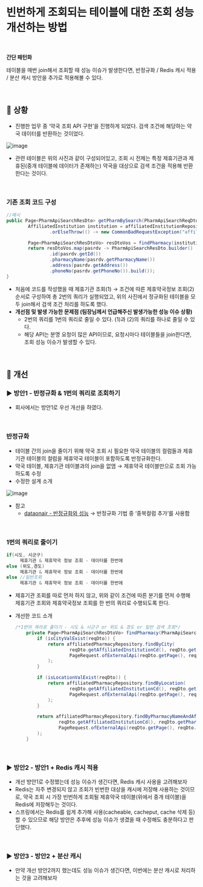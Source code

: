 # 빈번하게 조회되는 테이블에 대한 조회 성능 개선하는 방법

<br>

**간단 패턴화**

테이블을 매번 join해서 조회할 때 성능 이슈가 발생한다면, 반정규화 / Redis 캐시 적용 / 분산 캐시 방안을 추가로 적용해볼 수 있다.

<br>

## 📌 상황
- 진행한 업무 중 ‘약국 조회 API 구현’을 진행하게 되었다. 검색 조건에 해당하는 약국 데이터를 반환하는 것이었다.

![image](https://user-images.githubusercontent.com/69254943/179789544-5ab5d347-44f1-41c8-bec4-693e52b96d28.png)

- 관련 테이블은 위의 사진과 같이 구성되어있고, 조회 시 전제는 특정 제휴기관과 제휴된(중개 테이블에 데이터가 존재하는) 약국을 대상으로 검색 조건을 적용해 반환한다는 것이다.

<br>

### 기존 조회 코드 구성
```java
//예시
public Page<PharmApiSearchResDto> getPharmBySearch(PharmApiSearchReqDto reqDto) {
        AffiliatedInstitution institution = affiliatedInstitutionRepository.findByAffiliatedInstitutionCd(reqDto.getAffiliatedInstitutionCd())
                .orElseThrow(() -> new CommonBadRequestException("affiliatedInstitutionNotFound")); //제휴기관 조회(1)

        Page<PharmApiSearchResDtoVo> resDtoVos = findPharmacy(institution, reqDto); //제휴약국정보 조회(2)
        return resDtoVos.map(pasrdv -> PharmApiSearchResDto.builder()
                .id(pasrdv.getId())
                .pharmacyName(pasrdv.getPharmacyName())
                .address(pasrdv.getAddress())
                .phoneNo(pasrdv.getPhoneNo()).build());
}
```

- 처음에 코드를 작성했을 때 제휴기관 조회(1) → 조건에 따른 제휴약국정보 조회(2) 순서로 구성하여 총 2번의 쿼리가 실행되었고, 위의 사진에서 정규화된 테이블을 모두 join해서 검색 조건 처리를 하도록 했다.
- **개선점 및 발생 가능한 문제점 (팀장님께서 언급해주신 발생가능한 성능 이슈 상황)**
    - 2번의 쿼리를 1번의 쿼리로 줄일 수 있다. (1)과 (2)의 쿼리를 하나로 줄일 수 있다.
    - 해당 API는 분명 요청이 많은 API이므로, 요청시마다 테이블들을 join한다면, 조회 성능 이슈가 발생할 수 있다.

<br>

## 📌 개선

### ▶️ 방안1 - 반정규화 & 1번의 쿼리로 조회하기
- 회사에서는 방안1로 우선 개선을 하였다.

<br>

### 반정규화
- 테이블 간의 join을 줄이기 위해 약국 조회 시 필요한 약국 테이블의 컬럼들과 제휴기관 테이블의 컬럼을 제휴약국 테이블이 포함하도록 반정규화한다.
- 약국 테이블, 제휴기관 테이블과의 join을 없앰 → 제휴약국 테이블만으로 조회 가능하도록 수정
- 수정한 설계 소개

![image](https://user-images.githubusercontent.com/69254943/179790349-81b33469-b423-44e6-9e05-e3bfabf0ea4f.png)

- 참고
    - [dataonair - 반정규화와 성능](https://dataonair.or.kr/db-tech-reference/d-guide/sql/?mod=document&uid=333) → 반정규화 기법 중 ‘중복컬럼 추가’를 사용함

<br>

### 1번의 쿼리로 줄이기
```java
if(시도, 시군구) 
	 제휴기관 & 제휴약국 정보 조회 - 데이터를 한번에
else (위도,경도)
	 제휴기관 & 제휴약국 정보 조회 - 데이터를 한번에
else //일반조회 
	 제휴기관 & 제휴약국 정보 조회 - 데이터를 한번에
```

- 제휴기관 조회를 따로 먼저 하지 않고, 위와 같이 조건에 따른 분기를 먼저 수행해 제휴기관 조회와 제휴약국정보 조회를 한 번의 쿼리로 수행되도록 한다.
- 개선한 코드 소개

    ```java
    /*1번의 쿼리로 줄이기 - 시도 & 시군구 or 위도 & 경도 or 일반 검색 조회*/
        private Page<PharmApiSearchResDtoVo> findPharmacy(PharmApiSearchReqDto reqDto) {
            if (isCityValExist(reqDto)) {
                return affiliatedPharmacyRepository.findByCity(
                        reqDto.getAffiliatedInstitutionCd(), reqDto.getSido(), reqDto.getSigungu(), reqDto.getPharmacyName(),
                        PageRequest.ofExternalApi(reqDto.getPage(), reqDto.getSize(), maxSize, "pharmacyName,asc")
                );
            }
    
            if (isLocationValExist(reqDto)) {
                return affiliatedPharmacyRepository.findByLocation(
                        reqDto.getAffiliatedInstitutionCd(), reqDto.getLatitude(), reqDto.getLongitude(), reqDto.getPharmacyName(),
                        PageRequest.ofExternalApi(reqDto.getPage(), reqDto.getSize(), maxSize, null)
                );
            }
    
            return affiliatedPharmacyRepository.findByPharmacyNameAndAffiliatedInstitution(
                    reqDto.getAffiliatedInstitutionCd(), reqDto.getPharmacyName(),
                    PageRequest.ofExternalApi(reqDto.getPage(), reqDto.getSize(), maxSize, "pharmacyName,asc")
            );
        }
    ```

<br>

### ▶️ 방안2 - 방안1 + Redis 캐시 적용
- 개선 방안1로 수정했는데 성능 이슈가 생긴다면, Redis 캐시 사용을 고려해보자
- Redis는 자주 변경되지 않고 조회가 빈번한 대상을 캐시에 저장해 사용하는 것이므로, 약국 조회 시 가장 빈번하게 조회될 제휴약국 테이블(위에서 중개 테이블)을 Redis에 저장해두는 것이다.
- 스프링에서는 Redis를 쉽게 추가해 사용(cacheable, cacheput, cache 삭제 등)할 수 있으므로 해당 방안은 추후에 성능 이슈가 생겼을 때 수정해도 충분하다고 판단했다.

<br>

### ▶️ 방안3 - 방안2 + 분산 캐시
- 만약 개선 방안2까지 했는데도 성능 이슈가 생긴다면, 이번에는 분산 캐시로 처리하는 것을 고려해보자